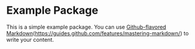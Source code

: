 # Example Package

This is a simple example package. You can use
[Github-flavored Markdown]()(https://guides.github.com/features/mastering-markdown/)
to write your content.

